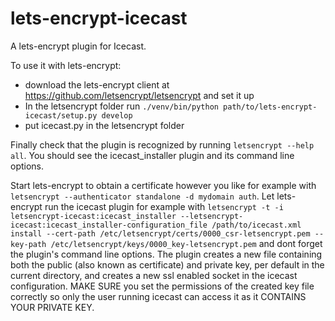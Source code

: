 # lets-encrypt-icecast
A lets-encrypt plugin for Icecast.

To use it with lets-encrypt:
* download the lets-encrypt client at https://github.com/letsencrypt/letsencrypt and set it up
* In the letsencrypt folder run `./venv/bin/python path/to/lets-encrypt-icecast/setup.py develop`
* put icecast.py in the letsencrypt folder

Finally check that the plugin is recognized by running `letsencrypt --help all`. You should see the icecast_installer plugin and its command line options.

Start lets-encrypt to obtain a certificate however you like for example with `letsencrypt --authenticator standalone -d mydomain auth`.
Let lets-encrypt run the icecast plugin for example with `letsencrypt -t -i letsencrypt-icecast:icecast_installer --letsencrypt-icecast:icecast_installer-configuration_file /path/to/icecast.xml install --cert-path /etc/letsencrypt/certs/0000_csr-letsencrypt.pem --key-path /etc/letsencrypt/keys/0000_key-letsencrypt.pem` and dont forget the plugin's command line options.
The plugin creates a new file containing both the public (also known as certificate) and private key, per default in the current directory, and creates a new ssl enabled socket in the icecast configuration. MAKE SURE you set the permissions of the created key file correctly so only the user running icecast can access it as it CONTAINS YOUR PRIVATE KEY.
